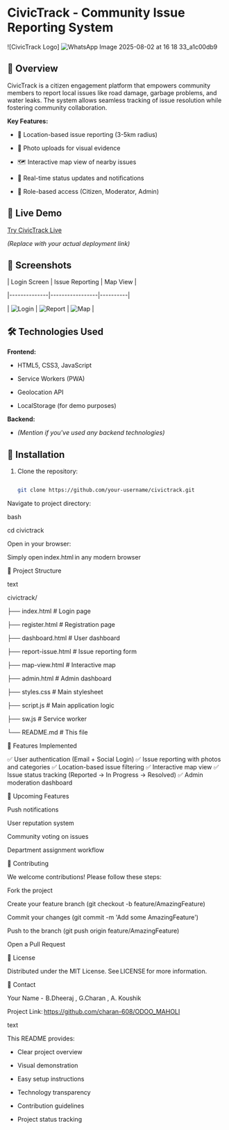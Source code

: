 # CivicTrack - Community Issue Reporting System 

 

![CivicTrack Logo] ![WhatsApp Image 2025-08-02 at 16 18 33_a1c00db9](https://github.com/user-attachments/assets/71271ada-1fca-47bf-99da-74271fe94659)


 

## 🚀 Overview 

 

CivicTrack is a citizen engagement platform that empowers community members to report local issues like road damage, garbage problems, and water leaks. The system allows seamless tracking of issue resolution while fostering community collaboration. 

 

**Key Features:** 

- 📍 Location-based issue reporting (3-5km radius) 

- 📸 Photo uploads for visual evidence 

- 🗺️ Interactive map view of nearby issues 

- 🔔 Real-time status updates and notifications 

- 👥 Role-based access (Citizen, Moderator, Admin) 

 

## 🌟 Live Demo 

 

[Try CivicTrack Live](https://your-deployment-link.com)   

*(Replace with your actual deployment link)* 

 

## 📸 Screenshots 

 

| Login Screen | Issue Reporting | Map View | 

|--------------|-----------------|----------| 

| ![Login](https://via.placeholder.com/300x200?text=Login+Screen) | ![Report](https://via.placeholder.com/300x200?text=Issue+Reporting) | ![Map](https://via.placeholder.com/300x200?text=Map+View) | 

 

## 🛠️ Technologies Used 

 

**Frontend:** 

- HTML5, CSS3, JavaScript 

- Service Workers (PWA) 

- Geolocation API 

- LocalStorage (for demo purposes) 

 

**Backend:** 

- *(Mention if you've used any backend technologies)* 

 

## 🚧 Installation 

 

1. Clone the repository: 

   ```bash 

   git clone https://github.com/your-username/civictrack.git 

Navigate to project directory: 

bash 

cd civictrack 

Open in your browser: 

Simply open index.html in any modern browser 

📂 Project Structure 

text 

civictrack/ 

├── index.html          # Login page 

├── register.html       # Registration page 

├── dashboard.html      # User dashboard 

├── report-issue.html   # Issue reporting form 

├── map-view.html       # Interactive map 

├── admin.html          # Admin dashboard 

├── styles.css          # Main stylesheet 

├── script.js           # Main application logic 

├── sw.js               # Service worker 

└── README.md           # This file 

🔧 Features Implemented 

✅ User authentication (Email + Social Login) 
✅ Issue reporting with photos and categories 
✅ Location-based issue filtering 
✅ Interactive map view 
✅ Issue status tracking (Reported → In Progress → Resolved) 
✅ Admin moderation dashboard 

🚀 Upcoming Features 

Push notifications 

User reputation system 

Community voting on issues 

Department assignment workflow 

🤝 Contributing 

We welcome contributions! Please follow these steps: 

Fork the project 

Create your feature branch (git checkout -b feature/AmazingFeature) 

Commit your changes (git commit -m 'Add some AmazingFeature') 

Push to the branch (git push origin feature/AmazingFeature) 

Open a Pull Request 

📜 License 

Distributed under the MIT License. See LICENSE for more information. 

📧 Contact 

Your Name -  B.Dheeraj , G.Charan , A. Koushik  

Project Link: https://github.com/charan-608/ODOO_MAHOLI  

text 

 

This README provides: 

- Clear project overview 

- Visual demonstration 

- Easy setup instructions 

- Technology transparency 

- Contribution guidelines 

- Project status tracking 

 

 
